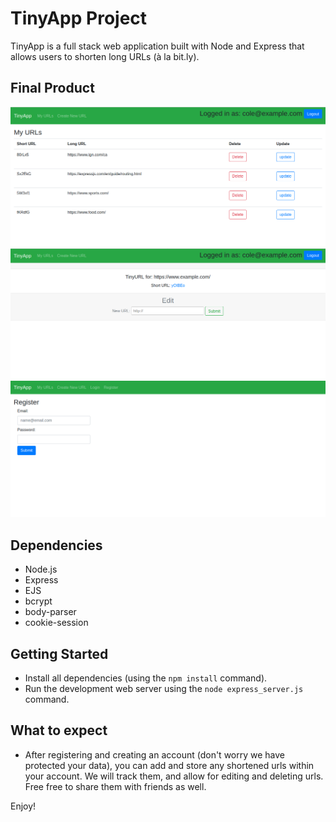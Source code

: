 # TinyApp Project

TinyApp is a full stack web application built with Node and Express that allows users to shorten long URLs (à la bit.ly).

## Final Product

!["screenshot of home page"](https://raw.githubusercontent.com/Colerk/tinyapp/master/docs/urls.png)
!["Screenshot of newly created url"](https://raw.githubusercontent.com/Colerk/tinyapp/master/docs/created.png)
!["Screenshot of the register page"](https://raw.githubusercontent.com/Colerk/tinyapp/master/docs/register.png)


## Dependencies

- Node.js
- Express
- EJS
- bcrypt
- body-parser
- cookie-session

## Getting Started

- Install all dependencies (using the `npm install` command).
- Run the development web server using the `node express_server.js` command.

## What to expect

- After registering and creating an account (don't worry we have protected your data), you can add and store any shortened urls within your account. We will track them, and allow for editing and deleting urls. Free free to share them with friends as well.

Enjoy!